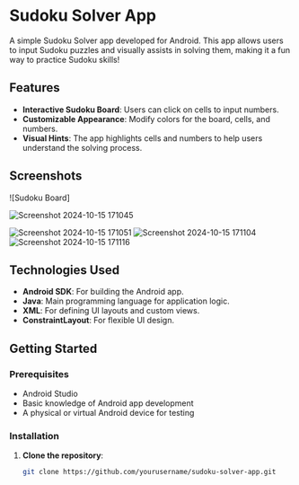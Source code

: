 # Sudoku Solver App

A simple Sudoku Solver app developed for Android. This app allows users to input Sudoku puzzles and visually assists in solving them, making it a fun way to practice Sudoku skills!

## Features

- **Interactive Sudoku Board**: Users can click on cells to input numbers.
- **Customizable Appearance**: Modify colors for the board, cells, and numbers.
- **Visual Hints**: The app highlights cells and numbers to help users understand the solving process.

## Screenshots

![Sudoku Board]

![Screenshot 2024-10-15 171045](https://github.com/user-attachments/assets/84f5a117-166c-4722-aab9-5818453f7694)

![Screenshot 2024-10-15 171051](https://github.com/user-attachments/assets/5192bb42-65b4-40cd-ba16-0de31b5ae372)
![Screenshot 2024-10-15 171104](https://github.com/user-attachments/assets/f6b926ef-f607-430d-83e0-27433562267b)
![Screenshot 2024-10-15 171116](https://github.com/user-attachments/assets/f7549042-b68f-485f-b9dd-67ae8247a0eb)

## Technologies Used

- **Android SDK**: For building the Android app.
- **Java**: Main programming language for application logic.
- **XML**: For defining UI layouts and custom views.
- **ConstraintLayout**: For flexible UI design.

## Getting Started

### Prerequisites

- Android Studio
- Basic knowledge of Android app development
- A physical or virtual Android device for testing

### Installation

1. **Clone the repository**:
   ```bash
   git clone https://github.com/yourusername/sudoku-solver-app.git

